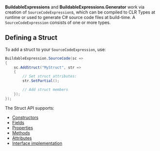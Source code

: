 **BuildableExpressions** and **BuildableExpressions.Generator** work via creation of 
`SourceCodeExpression`s, which can be compiled to CLR Types at runtime or used to generate C# source
code files at build-time. A `SourceCodeExpression` consists of one or more types.

## Defining a Struct

To add a struct to your `SourceCodeExpression`, use:

```csharp
BuildableExpression.SourceCode(sc =>
{
    sc.AddStruct("MyStruct", str =>
    {
        // Set struct attributes:
        str.SetPartial();

        // Add struct members
    });
});
```

The Struct API supports:

- [Constructors](Building-Constructors)
- [Fields](Building-Fields)
- [Properties](Building-Properties)
- [Methods](Building-Methods)
- [Attributes](Building-Attributes)
- [Interface implementation](Implementing-Interfaces)
